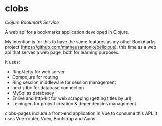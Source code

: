 # clobs
*Clojure Bookmark Service*


A web api for a bookmarks application developed in Clojure.

My intention is for this to have the same features as my other Bookmarks project (https://github.com/matheusantonio/belicious), this time as a web api that serves a web page, both for learning purposes.

It uses:
* Ring/Jetty for web server
* Compojure for routing
* Ring session middleware for session management
* next-jdbc for database connection
* MySql as databasey
* Enlive and http-kit for web scrapping (getting titles by url)
* Leiningen for project creation & dependencies management
  
clobs-pages include a front-end application in Vue to consume this API. It uses Vue-router, Vuex, Bootstrap and Axios.